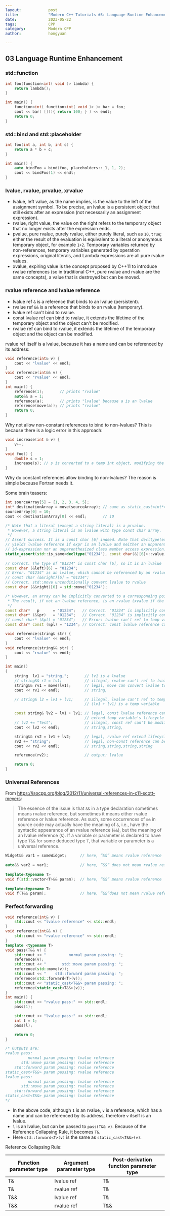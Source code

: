 ```yaml
---
layout:            post
title:             "Modern C++ Tutorials #3: Language Runtime Enhancement"
date:              2023-05-22
tags:              CPP
category:          Modern CPP
author:            hongyuan

---
```


## 03 Language Runtime Enhancement

### std::function

```cpp
int foo(function<int( void )> lambda) {
    return lambda();
}

int main() {
    function<int( function<int( void )> )> bar = foo;
    cout << bar( [](){ return 100; } ) << endl;
    return 0;
}
```

### std::bind and std::placeholder

```cpp
int foo(int a, int b, int c) {
    return a * b + c;
}

int main() {
    auto bindFoo = bind(foo, placeholders::_1, 1, 2);
    cout << bindFoo(1) << endl;
}
```

### lvalue, rvalue, prvalue, xrvalue

* lvalue, left value, as the name implies, is the value to the left of the assignment symbol. To be precise, an lvalue is a persistent object that still exists after an expression (not necessarily an assignment expression).
* rvalue, right value, the value on the right refers to the temporary object that no longer exists after the expression ends.
* pvalue, pure rvalue, purely rvalue, either purely literal, such as `10`, `true`; either the result of the evaluation is equivalent to a literal or anonymous temporary object, for example `1+2`. Temporary variables returned by non-references, temporary variables generated by operation expressions, original literals, and Lambda expressions are all pure rvalue values.
* xvalue, expiring value is the concept proposed by C++11 to introduce rvalue references (so in traditional C++, pure rvalue and rvalue are the same concepts), a value that is destroyed but can be moved.

### rvalue reference and lvalue reference

* lvalue ref `&` is a reference that binds to an lvalue (persistent).
* rvalue ref `&&` is a reference that binds to an rvalue (temporary).
* lvalue ref can't bind to rvalue.
* const lvalue ref can bind to rvalue, it extends the lifetime of the temporary object and the object can't be modified.
* rvalue ref can bind to rvalue, it extends the lifetime of the temporary object and the object can be modified.

rvalue ref itself is a lvalue, because it has a name and can be referenced by its address:

```cpp
void reference(int& v) {
    cout << "lvalue" << endl;
}
void reference(int&& v) {
    cout << "rvalue" << endl;
}
int main() {
    reference(1);       // prints "rvalue"
    auto&& a = 1;
    reference(a);       // prints "lvalue" because a is an lvalue
    reference(move(a)); // prints "rvalue"
    return 0;
}
```

Why not allow non-constant references to bind to non-lvalues? This is because there is a logic error in this approach:

```cpp
void increase(int & v) {
    v++;
}
void foo() {
    double s = 1;
    increase(s); // s is converted to a temp int object, modifying the temp object won't change s
}
```

Why do constant references allow binding to non-lvalues? The reason is simple because Fortran needs it.

Some brain teasers:

```cpp
int sourceArray[5] = {1, 2, 3, 4, 5};
int* destinationArray = move(sourceArray); // same as static_cast<int*>(sourceArray)
sourceArray[0] = 10;
cout << destinationArray[0] << endl;       // 10
```

```cpp
/* Note that a literal (except a string literal) is a prvalue. 
 * However, a string literal is an lvalue with type const char array. 
 */
// Assert success. It is a const char [6] indeed. Note that decltype(expr)
// yields lvalue reference if expr is an lvalue and neither an unparenthesized
// id-expression nor an unparenthesized class member access expression.
static_assert(std::is_same<decltype("01234"), const char(&)[6]>::value, "");
 
// Correct. The type of "01234" is const char [6], so it is an lvalue
const char (&left)[6] = "01234";
// Error. "01234" is an lvalue, which cannot be referenced by an rvalue reference
// const char (&&right)[6] = "01234";
// Correct. std::move unconditionally convert lvalue to rvalue
const char (&&right)[6] = std::move("01234");

/* However, an array can be implicitly converted to a corresponding pointer.
 * The result, if not an lvalue reference, is an rvalue (xvalue if the result is an rvalue reference, prvalue otherwise)
 */
const char*   p      = "01234";   // Correct. "01234" is implicitly converted to const char*
const char* (&&pr)   = "01234";   // Correct. "01234" is implicitly converted to const char*, which is a prvalue
// const char* (&pl) = "01234";   // Error: lvalue can't ref to temp variable 
const char* const (&pl) = "1234"; // Correct: const lvalue reference can extend temp variable's lifecycle
```

```cpp
void reference(string& str) {
    cout << "lvalue" << endl;
}
void reference(string&& str) {
    cout << "rvalue" << endl;
}

int main()
{
    string  lv1 = "string,";       // lv1 is a lvalue
    // string&& r1 = lv1;          // illegal, rvalue can't ref to lvalue
    string&& rv1 = move(lv1);      // legal, move can convert lvalue to rvalue
    cout << rv1 << endl;           // string,

    // string& l2 = lv1 + lv1;     // illegal, lvalue can't ref to temp variable 
                                   // (lv1 + lv1) is a temp variable

    const string& lv2 = lv1 + lv1; // legal, const lvalue reference can
                                   // extend temp variable's lifecycle
    // lv2 += "Test";              // illegal, const ref can't be modified
    cout << lv2 << endl;           // string,string,

    string&& rv2 = lv1 + lv2;      // legal, rvalue ref extend lifecycle
    rv2 += "string";               // legal, non-const reference can be modified
    cout << rv2 << endl;           // string,string,string,string

    reference(rv2);                // output: lvalue

    return 0;
}
```

### Universal References

From https://isocpp.org/blog/2012/11/universal-references-in-c11-scott-meyers:

> The essence of the issue is that `&&` in a type declaration sometimes means rvalue reference, but sometimes it means either rvalue reference or lvalue reference. As such, some occurrences of `&&` in source code may actually have the meaning of `&`, i.e., have the syntactic appearance of an rvalue reference (`&&`), but the meaning of an lvalue reference (`&`).
> If a variable or parameter is declared to have type `T&&` for some deduced type `T`, that variable or parameter is a universal reference.

```cpp
Widget&& var1 = someWidget;      // here, “&&” means rvalue reference
 
auto&& var2 = var1;              // here, “&&” does not mean rvalue reference
 
template<typename T>
void f(std::vector<T>&& param);  // here, “&&” means rvalue reference
 
template<typename T>
void f(T&& param);               // here, “&&”does not mean rvalue reference
```

### Perfect forwarding

```cpp
void reference(int& v) {
    std::cout << "lvalue reference" << std::endl;
}
void reference(int&& v) {
    std::cout << "rvalue reference" << std::endl;
}
template <typename T>
void pass(T&& v) {
    std::cout << "          normal param passing: ";
    reference(v);
    std::cout << "       std::move param passing: ";
    reference(std::move(v));
    std::cout << "    std::forward param passing: ";
    reference(std::forward<T>(v));
    std::cout << "static_cast<T&&> param passing: ";
    reference(static_cast<T&&>(v));
}
int main() {
    std::cout << "rvalue pass:" << std::endl;
    pass(1);

    std::cout << "lvalue pass:" << std::endl;
    int l = 1;
    pass(l);

    return 0;
}

/* Outputs are:
rvalue pass:
          normal param passing: lvalue reference
       std::move param passing: rvalue reference
    std::forward param passing: rvalue reference
static_cast<T&&> param passing: rvalue reference
lvalue pass:
          normal param passing: lvalue reference
       std::move param passing: rvalue reference
    std::forward param passing: lvalue reference
static_cast<T&&> param passing: lvalue reference
*/
```

* In the above code, although `1` is an rvalue, `v` is a reference, which has a name and can be referenced by its address, therefore `v` itself is an lvalue.
* `l` is an lvalue, but can be passed to `pass(T&& v)`. Because of the Reference Collapsing Rule, it becomes `T&`.
* Here `std::forward<T>(v)` is the same as `static_cast<T&&>(v)`.

Reference Collapsing Rule:

| Function parameter type | Argument parameter type | Post-derivation function parameter type |
|-------------------------|-------------------------|-----------------------------------------|
| T&                      | lvalue ref              | T&                                      |
| T&                      | rvalue ref              | T&                                      |
| T&&                     | lvalue ref              | T&                                      |
| T&&                     | rvalue ref              | T&&                                     |
